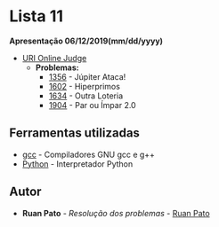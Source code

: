 # Lista 11

**Apresentação 06/12/2019(mm/dd/yyyy)**
* [URI Online Judge](https://www.urionlinejudge.com.br)
  * **Problemas:**
    * [1356](https://www.urionlinejudge.com.br/judge/pt/problems/view/1356) - Júpiter Ataca!
    * [1602](https://www.urionlinejudge.com.br/judge/pt/problems/view/1602) - Hiperprimos
    * [1634](https://www.urionlinejudge.com.br/judge/pt/problems/view/1634) - Outra Loteria
    * [1904](https://www.urionlinejudge.com.br/judge/pt/problems/view/1904) - Par ou Ímpar 2.0

## Ferramentas utilizadas

* [gcc](https://gcc.gnu.org/) - Compiladores GNU gcc e g++ 
* [Python](https://www.python.org/) - Interpretador Python

## Autor

* **Ruan Pato** - *Resolução dos problemas* - [Ruan Pato](https://github.com/ruanpato)